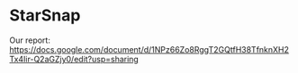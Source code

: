 # StarSnap

Our report: https://docs.google.com/document/d/1NPz66Zo8RggT2GQtfH38TfnknXH2Tx4Iir-Q2aGZjy0/edit?usp=sharing
